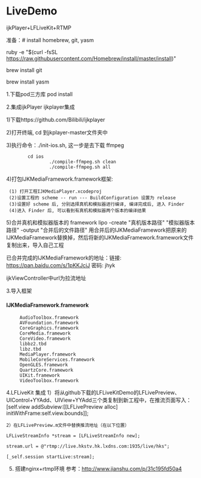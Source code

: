 # LiveDemo
ijkPlayer+LFLiveKit+RTMP


准备：# install homebrew, git, yasm

ruby -e "$(curl -fsSL https://raw.githubusercontent.com/Homebrew/install/master/install)"

brew install git

brew install yasm


1.下载pod三方库  pod install

2.集成ijkPlayer
ijkplayer集成

1)下载https://github.com/Bilibili/ijkplayer

2)打开终端, cd 到jkplayer-master文件夹中

3)执行命令：./init-ios.sh, 这一步是去下载 ffmpeg
                    
		    cd ios
                    ./compile-ffmpeg.sh clean
                    ./compile-ffmpeg.sh all
					
4)打包IJKMediaFramework.framework框架:

     (1) 打开工程IJKMediaPlayer.xcodeproj
     (2)设置工程的 scheme -- run --- BuildConfiguration 设置为 release
     (3)设置好 scheme 后, 分别选择真机和模拟器进行编译, 编译完成后, 进入 Finder
	 (4)进入 Finder 后, 可以看到有真机和模拟器两个版本的编译结果
	 
5)合并真机和模拟器版本的 framework
lipo -create "真机版本路径" "模拟器版本路径" -output "合并后的文件路径"
用合并后的IJKMediaFramework把原来的IJKMediaFramework替换掉，然后将新的IJKMediaFramework.framework文件复制出来，导入自己工程

已合并完成的IJKMediaFramework的地址：链接: https://pan.baidu.com/s/1pKKJciJ 密码: jhyk

ijkViewController中url为拉流地址

3.导入框架
####      IJKMediaFramework.framework
      	 AudioToolbox.framework
     	 AVFoundation.framework
         CoreGraphics.framework
         CoreMedia.framework
         CoreVideo.framework
         libbz2.tbd
         libz.tbd
         MediaPlayer.framework
       	 MobileCoreServices.framework
     	 OpenGLES.framework
         QuartzCore.framework
         UIKit.framework
         VideoToolbox.framework
4.LFLiveKit 集成
	1）将从github下载的LFLiveKitDemo的LFLivePreview、UIControl+YYAdd、UIView+YYAdd三个类复制到新工程中，在推流页面写入：
 		[self.view addSubview:[[LFLivePreview alloc] initWithFrame:self.view.bounds]];
		
	2）在LFLivePreview.m文件中替换推流地址（在以下位置）
	
	LFLiveStreamInfo *stream = [LFLiveStreamInfo new];
	
    stream.url = @"rtmp://live.hkstv.hk.lxdns.com:1935/live/hks";
	
    [_self.session startLive:stream];

5. 搭建nginx+rtmp环境
	参考：http://www.jianshu.com/p/31c195fd50a4
	











